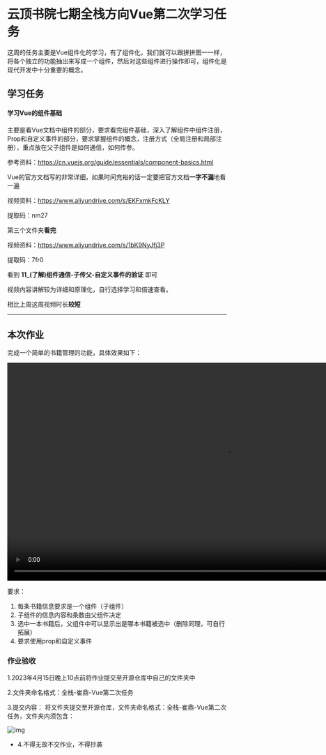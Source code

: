 # 云顶书院七期全栈方向Vue第二次学习任务

这周的任务主要是Vue组件化的学习，有了组件化，我们就可以跟拼拼图一一样，将各个独立的功能抽出来写成一个组件，然后对这些组件进行操作即可，组件化是现代开发中十分重要的概念。

## 学习任务

#### 学习Vue的组件基础

主要是看Vue文档中组件的部分，要求看完组件基础，深入了解组件中组件注册，Prop和自定义事件的部分，要求掌握组件的概念，注册方式（全局注册和局部注册），重点放在父子组件是如何通信，如何传参。

参考资料：https://cn.vuejs.org/guide/essentials/component-basics.html

Vue的官方文档写的非常详细，如果时间充裕的话一定要把官方文档**一字不漏**地看一遍

视频资料：https://www.aliyundrive.com/s/EKFxmkFcKLY

提取码：nm27 

第三个文件夹**看完**

视频资料：https://www.aliyundrive.com/s/1bK9NyJfj3P

提取码：7fr0

看到  **11_(了解)组件通信-子传父-自定义事件的验证**  即可

视频内容讲解较为详细和原理化，自行选择学习和倍速查看。

相比上周这周视频时长**较短**

------

## 本次作业

完成一个简单的书籍管理的功能，具体效果如下：

<video src="https://cd-mapbed.oss-cn-beijing.aliyuncs.com/%E7%BB%84%E4%BB%B6%E9%80%9A%E4%BF%A1demo.mp4" scrolling="no" border="0" height="500" frameborder="no" framespacing="0" allowfullscreen="true"> </video>


要求：

1. 每条书籍信息要求是一个组件（子组件）
2. 子组件的信息内容和条数由父组件决定
3. 选中一本书籍后，父组件中可以显示出是哪本书籍被选中（删除同理，可自行拓展）
4. 要求使用prop和自定义事件

### 作业验收

1.2023年4月15日晚上10点前将作业提交至开源仓库中自己的文件夹中

2.文件夹命名格式：全栈-崔鼎-Vue第二次任务

3.提交内容： 将文件夹提交至开源仓库，文件夹命名格式：全栈-崔鼎-Vue第二次任务，文件夹内须包含：

![img](https://beyondclouds.oss-cn-beijing.aliyuncs.com/blog/images/b39646a0-d7f6-4bf6-b06a-8e68148590b4.png)

- 4.不得无故不交作业，不得抄袭